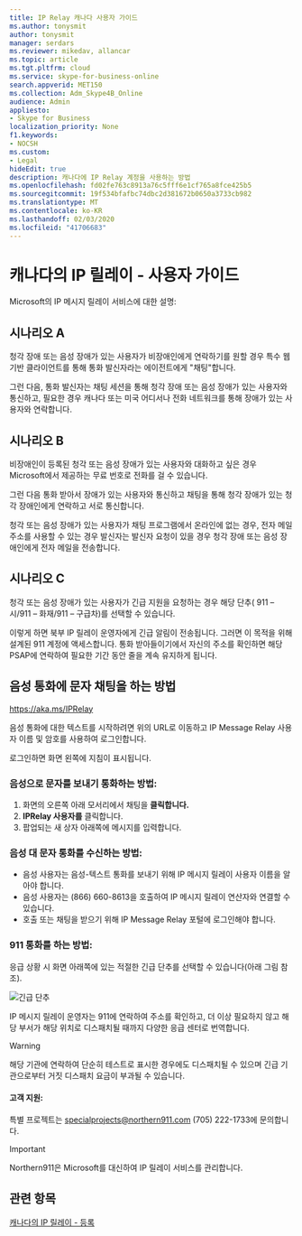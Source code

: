 ```yaml
---
title: IP Relay 캐나다 사용자 가이드
ms.author: tonysmit
author: tonysmit
manager: serdars
ms.reviewer: mikedav, allancar
ms.topic: article
ms.tgt.pltfrm: cloud
ms.service: skype-for-business-online
search.appverid: MET150
ms.collection: Adm_Skype4B_Online
audience: Admin
appliesto:
- Skype for Business
localization_priority: None
f1.keywords:
- NOCSH
ms.custom:
- Legal
hideEdit: true
description: 캐나다에 IP Relay 계정을 사용하는 방법
ms.openlocfilehash: fd02fe763c8913a76c5fff6e1cf765a8fce425b5
ms.sourcegitcommit: 19f534bfafbc74dbc2d381672b0650a3733cb982
ms.translationtype: MT
ms.contentlocale: ko-KR
ms.lasthandoff: 02/03/2020
ms.locfileid: "41706683"
---
```

# <a name="ip-relay-in-canada---user-guide"></a>캐나다의 IP 릴레이 - 사용자 가이드

Microsoft의 IP 메시지 릴레이 서비스에 대한 설명:

## <a name="scenario-a"></a>시나리오 A
청각 장애 또는 음성 장애가 있는 사용자가 비장애인에게 연락하기를 원할 경우 특수 웹 기반 클라이언트를 통해 통화 발신자라는 에이전트에게 "채팅"합니다.

그런 다음, 통화 발신자는 채팅 세션을 통해 청각 장애 또는 음성 장애가 있는 사용자와 통신하고, 필요한 경우 캐나다 또는 미국 어디서나 전화 네트워크를 통해 장애가 있는 사용자와 연락합니다.

## <a name="scenario-b"></a>시나리오 B
비장애인이 등록된 청각 또는 음성 장애가 있는 사용자와 대화하고 싶은 경우 Microsoft에서 제공하는 무료 번호로 전화를 걸 수 있습니다.

그런 다음 통화 받아서 장애가 있는 사용자와 통신하고 채팅을 통해 청각 장애가 있는 청각 장애인에게 연락하고 서로 통신합니다.

청각 또는 음성 장애가 있는 사용자가 채팅 프로그램에서 온라인에 없는 경우, 전자 메일 주소를 사용할 수 있는 경우 발신자는 발신자 요청이 있을 경우 청각 장애 또는 음성 장애인에게 전자 메일을 전송합니다.

## <a name="scenario-c"></a>시나리오 C
청각 또는 음성 장애가 있는 사용자가 긴급 지원을 요청하는 경우 해당 단추( 911 – 시/911 – 화재/911 – 구급차)를 선택할 수 있습니다.

이렇게 하면 북부 IP 릴레이 운영자에게 긴급 알림이 전송됩니다. 그러면 이 목적을 위해 설계된 911 계정에 액세스합니다. 통화 받아들이기에서 자신의 주소를 확인하면 해당 PSAP에 연락하여 필요한 기간 동안 줄을 계속 유지하게 됩니다.

## <a name="how-to-place-a-text-chat-to-voice-call"></a>음성 통화에 문자 채팅을 하는 방법

https://aka.ms/IPRelay

음성 통화에 대한 텍스트를 시작하려면 위의 URL로 이동하고 IP Message Relay 사용자 이름 및 암호를 사용하여 로그인합니다.

로그인하면 화면 왼쪽에 지침이 표시됩니다.

### <a name="how-to-make-a-text-to-voice-call"></a>음성으로 문자를 보내기 통화하는 방법:
1. 화면의 오른쪽 아래 모서리에서 채팅을 **클릭합니다.**
2. **IPRelay 사용자를** 클릭합니다.
3. 팝업되는 새 상자 아래쪽에 메시지를 입력합니다.

### <a name="how-to-receive-a-voice-to-text-call"></a>음성 대 문자 통화를 수신하는 방법:
- 음성 사용자는 음성-텍스트 통화를 보내기 위해 IP 메시지 릴레이 사용자 이름을 알아야 합니다.
- 음성 사용자는 (866) 660-8613을 호출하여 IP 메시지 릴레이 연산자와 연결할 수 있습니다.
- 호출 또는 채팅을 받으기 위해 IP Message Relay 포털에 로그인해야 합니다.

### <a name="how-to-place-a-911-call"></a>911 통화를 하는 방법:
응급 상황 시 화면 아래쪽에 있는 적절한 긴급 단추를 선택할 수 있습니다(아래 그림 참조).

![긴급 단추](../images/ip-relay-emergency-buttons.png)

IP 메시지 릴레이 운영자는 911에 연락하여 주소를 확인하고, 더 이상 필요하지 않고 해당 부서가 해당 위치로 디스패치될 때까지 다양한 응급 센터로 번역합니다.

> [!WARNING]
> 해당 기관에 연락하여 단순히 테스트로 표시한 경우에도 디스패치될 수 있으며 긴급 기관으로부터 거짓 디스패치 요금이 부과될 수 있습니다.

#### <a name="customer-support"></a>고객 지원:
특별 프로젝트는 [](mailto:specialprojects@northern911.com) specialprojects@northern911.com (705) 222-1733에 문의합니다.

> [!IMPORTANT]
> Northern911은 Microsoft를 대신하여 IP 릴레이 서비스를 관리합니다.

## <a name="related-topics"></a>관련 항목

[캐나다의 IP 릴레이 - 등록](ip-relay-canada-email-signup.md)







